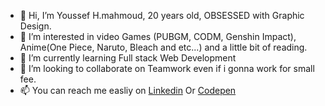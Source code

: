- 👋 Hi, I’m Youssef H.mahmoud, 20 years old, OBSESSED with Graphic Design.
- 👀 I’m interested in video Games (PUBGM, CODM, Genshin Impact), Anime(One Piece, Naruto, Bleach and etc...) and a little bit of reading.
- 🌱 I’m currently learning Full stack Web Development
- 💞️ I’m looking to collaborate on Teamwork even if i gonna work for small fee.
- 📫 You can reach me easliy on [Linkedin](https://www.linkedin.com/in/joe-hsn/) Or [Codepen](https://codepen.io/joe_hsn)

<!---
Joe-Hsn/Joe-Hsn is a ✨ special ✨ repository because its `README.md` (this file) appears on your GitHub profile.
You can click the Preview link to take a look at your changes.
--->
